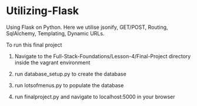 # Utilizing-Flask
Using Flask on Python. Here we utilise jsonify, GET/POST, Routing, SqlAlchemy, Templating, Dynamic URLs. 

To run this final project

1. Navigate to the Full-Stack-Foundations/Lesson-4/Final-Project directory inside the vagrant environment

2. run database_setup.py to create the database

3. run lotsofmenus.py to populate the database

4. run finalproject.py and navigate to localhost:5000 in your browser
